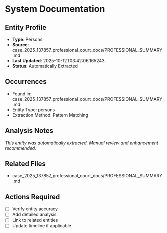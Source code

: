 # System Documentation

## Entity Profile
- **Type**: Persons
- **Source**: case_2025_137857_professional_court_docs/PROFESSIONAL_SUMMARY.md
- **Last Updated**: 2025-10-12T03:42:06.165243
- **Status**: Automatically Extracted

## Occurrences
- Found in: case_2025_137857_professional_court_docs/PROFESSIONAL_SUMMARY.md
- Entity Type: persons
- Extraction Method: Pattern Matching

## Analysis Notes
*This entity was automatically extracted. Manual review and enhancement recommended.*

## Related Files
- case_2025_137857_professional_court_docs/PROFESSIONAL_SUMMARY.md

## Actions Required
- [ ] Verify entity accuracy
- [ ] Add detailed analysis
- [ ] Link to related entities
- [ ] Update timeline if applicable
